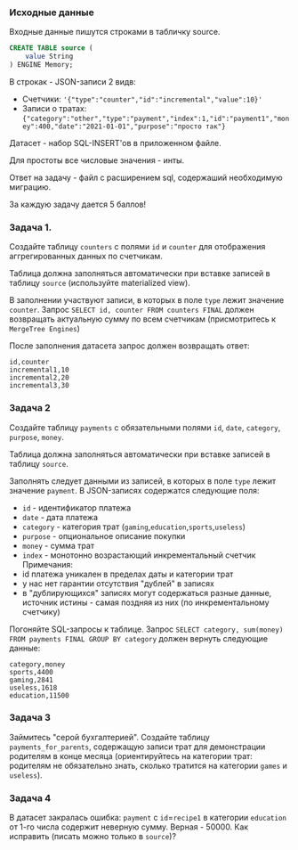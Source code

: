 ### Исходные данные

Входные данные пишутся строками в табличку source.

```sql
CREATE TABLE source (
    value String
) ENGINE Memory;
```

В строкак - JSON-записи 2 видв:
- Счетчики: `'{"type":"counter","id":"incremental","value":10}'`
- Записи о тратах:`{"category":"other","type":"payment","index":1,"id":"payment1","money":400,"date":"2021-01-01","purpose":"просто так"}`

Датасет - набор SQL-INSERT'ов в приложенном файле.

Для простоты все числовые значения - инты.

Ответ на задачу - файл с расширением sql, содержаший необходимую миграцию.

За каждую задачу дается 5 баллов!

### Задача 1.

Создайте таблицу `counters` с полями `id` и `counter` для отображения аггрегированных данных по счетчикам.

Таблица должна заполняться автоматически при вставке записей в таблицу `source` (используйте materialized view).

В заполнении участвуют записи, в которых в поле `type` лежит значение `counter`.
Запрос `SELECT id, counter FROM counters FINAL` должен возвращать актуальную сумму по всем счетчикам (присмотритесь к `MergeTree Engines`)

После заполнения датасета запрос должен возвращать ответ:
```
id,counter
incremental1,10
incremental2,20
incremental3,30
```

### Задача 2

Создайте таблицу `payments` c обязательными полями `id`, `date`, `category`, `purpose`, `money`.

Таблица должна заполняться автоматически при вставке записей в таблицу `source`.

Заполнять следует данными из записей, в которых в поле `type` лежит значение `payment`.
В JSON-записях содержатся следующие поля:
- `id` - идентификатор платежа
- `date` - дата платежа
- `category` - категория трат (`gaming`,`education`,`sports`,`useless`)
- `purpose` - опциональное описание покупки
- `money` - сумма трат
- `index` - монотонно возрастающий инкрементальный счетчик
Примечания:
- id платежа уникален в пределах даты и категории трат
- у нас нет гарантии отсутствия "дублей" в записях
- в "дублирующихся" записях могут содержаться разные данные, источник истины - самая поздняя из них (по инкрементальному счетчику)

Погоняйте SQL-запросы к таблице.
Запрос `SELECT category, sum(money) FROM payments FINAL GROUP BY category` должен вернуть следующие данные:
```
category,money
sports,4400
gaming,2841
useless,1618
education,11500
```


### Задача 3
Займитесь "серой бухгалтерией". Создайте таблицу `payments_for_parents`, содержащую записи трат для демонстрации родителям в конце месяца
(ориентируйтесь на категории трат: родителям не обязательно знать, сколько тратится на категории `games` и `useless`).

### Задача 4
В датасет закралась ошибка: `payment` с `id`=`recipe1` в категории `education` от 1-го числа содержит неверную сумму. Верная - 50000. 
Как исправить (писать можно только в `source`)?

